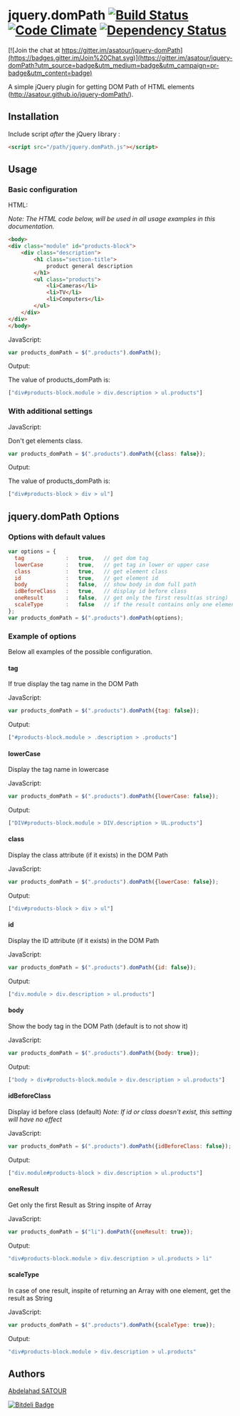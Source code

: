 # jquery.domPath [![Build Status](https://travis-ci.org/asatour/jquery-domPath.svg)](https://travis-ci.org/asatour/jquery-domPath) [![Code Climate](https://codeclimate.com/github/asatour/jquery-domPath/badges/gpa.svg)](https://codeclimate.com/github/asatour/jquery-domPath)  [![Dependency Status](https://gemnasium.com/asatour/jquery-domPath.svg)](https://gemnasium.com/asatour/jquery-domPath) 
[![Join the chat at https://gitter.im/asatour/jquery-domPath](https://badges.gitter.im/Join%20Chat.svg)](https://gitter.im/asatour/jquery-domPath?utm_source=badge&utm_medium=badge&utm_campaign=pr-badge&utm_content=badge)


A simple jQuery plugin for getting DOM Path of HTML elements (http://asatour.github.io/jquery-domPath/).


## Installation

Include script *after* the jQuery library : 

```html
<script src="/path/jquery.domPath.js"></script>
```

## Usage

### Basic configuration

HTML:

*Note: The HTML code below, will be used in all usage examples in this documentation.*
```html
<body>
<div class="module" id="products-block">
    <div class="description">
        <h1 class="section-title">
            product general description
        </h1>
        <ul class="products">
            <li>Cameras</li>
            <li>TV</li>
            <li>Computers</li>
        </ul>
    </div>
</div>
</body>
```


JavaScript:

```js
var products_domPath = $(".products").domPath();
```
Output:

The value of products_domPath is:

```js
["div#products-block.module > div.description > ul.products"]
```

### With additional settings

JavaScript:

Don't get elements class.
```js
var products_domPath = $(".products").domPath({class: false});
```
Output:

The value of products_domPath is:

```js
["div#products-block > div > ul"]
```

## jquery.domPath Options

### Options with default values

```js
var options = {
  tag             :   true,   // get dom tag
  lowerCase       :   true,   // get tag in lower or upper case
  class           :   true,   // get element class
  id              :   true,   // get element id
  body            :   false,  // show body in dom full path
  idBeforeClass   :   true,   // display id before class
  oneResult       :   false,  // get only the first result(as string)
  scaleType       :   false   // if the result contains only one element get it as string and not array
};
var products_domPath = $(".products").domPath(options);
```

### Example of options
Below all examples of the possible configuration.

#### tag
If true display the tag name in the DOM Path

JavaScript:
```js
var products_domPath = $(".products").domPath({tag: false});
```

Output:
```js
["#products-block.module > .description > .products"]
```

#### lowerCase
Display the tag name in lowercase

JavaScript:
```js
var products_domPath = $(".products").domPath({lowerCase: false});
```

Output:
```js
["DIV#products-block.module > DIV.description > UL.products"]
```

#### class
Display the class attribute (if it exists) in the DOM Path

JavaScript:
```js
var products_domPath = $(".products").domPath({lowerCase: false});
```

Output:
```js
["div#products-block > div > ul"]
```

#### id
Display the ID attribute (if it exists) in the DOM Path

JavaScript:
```js
var products_domPath = $(".products").domPath({id: false});
```

Output:
```js
["div.module > div.description > ul.products"]
```

#### body
Show the body tag in the DOM Path (default is to not show it)

JavaScript:
```js
var products_domPath = $(".products").domPath({body: true});
```

Output:
```js
["body > div#products-block.module > div.description > ul.products"]
```

#### idBeforeClass
Display id before class (default)
*Note: If id or class doesn't exist, this setting will have no effect*

JavaScript:
```js
var products_domPath = $(".products").domPath({idBeforeClass: false});
```

Output:
```js
["div.module#products-block > div.description > ul.products"]
```

#### oneResult
Get only the first Result as String inspite of Array

JavaScript:
```js
var products_domPath = $("li").domPath({oneResult: true});
```

Output:
```js
"div#products-block.module > div.description > ul.products > li"
```

#### scaleType
In case of one result, inspite of returning an Array with one element, get the result as String

JavaScript:
```js
var products_domPath = $(".products").domPath({scaleType: true});
```

Output:
```js
"div#products-block.module > div.description > ul.products"
```

## Authors

[Abdelahad SATOUR](https://github.com/asatour)


[![Bitdeli Badge](https://d2weczhvl823v0.cloudfront.net/asatour/jquery-dompath/trend.png)](https://bitdeli.com/free "Bitdeli Badge")


